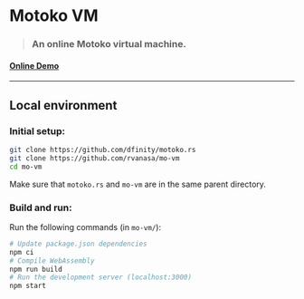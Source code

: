 # Motoko VM

> ### An online Motoko virtual machine.

#### [Online Demo](https://mo-vm.netlify.app/)

---

## Local environment

### Initial setup:

```sh
git clone https://github.com/dfinity/motoko.rs
git clone https://github.com/rvanasa/mo-vm
cd mo-vm
```

Make sure that `motoko.rs` and `mo-vm` are in the same parent directory.

### Build and run:

Run the following commands (in `mo-vm/`):

```sh
# Update package.json dependencies
npm ci
# Compile WebAssembly
npm run build
# Run the development server (localhost:3000)
npm start
```
